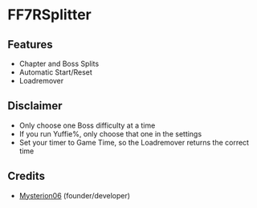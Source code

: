 # FF7RSplitter

## Features
  * Chapter and Boss Splits
  * Automatic Start/Reset
  * Loadremover

## Disclaimer
  * Only choose one Boss difficulty at a time
  * If you run Yuffie%, only choose that one in the settings
  * Set your timer to Game Time, so the Loadremover returns the correct time

## Credits
  * [Mysterion06](https://github.com/Mysterion06) (founder/developer)

